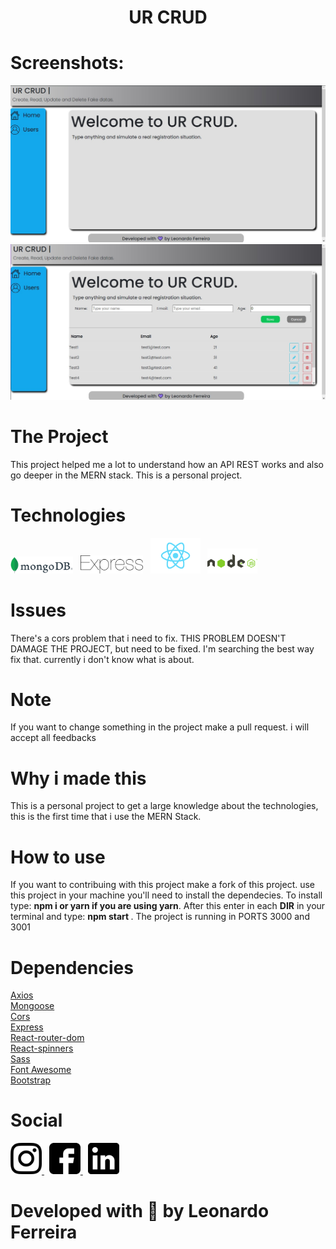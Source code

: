 <h1 align="Center"> UR CRUD

# Screenshots:

<div>
<img src="./Screenshots/Screenshot_1.jpg" alt="Screenshot 1">
<img src="./Screenshots/Screenshot_2.jpg" alt="Screenshot 2">
</div>

# The Project

This project helped me a lot to understand how an API REST works and also go deeper in the MERN stack. This is a personal project.

# Technologies

<div>
<img  width="100px" src="./Screenshots/mongo.png" alt="MongoDB"> 
&nbsp;
<img width="100px"src="./Screenshots/express.svg" alt="Express"> 
&nbsp;
<img width="80px" src="./Screenshots/react.png" alt="React">
&nbsp;
<img width="80px" src="./Screenshots/Node.png" alt="NodeJS">

# Issues

There's a cors problem that i need to fix. THIS PROBLEM DOESN'T DAMAGE THE PROJECT, but need to be fixed. I'm searching the best way fix that. currently i don't know what is about.

# Note

If you want to change something in the project make a pull request. i will accept all feedbacks

# Why i made this

This is a personal project to get a large knowledge about the technologies, this is the first time that i use the MERN Stack.

# How to use

If you want to contribuing with this project make a fork of this project. use this project in your machine you'll need to install the dependecies. To install type: <b> npm i or yarn if you are using yarn</b>. After this enter in each <b>DIR</b> in your terminal and type: <b> npm start </b>. The project is running in PORTS 3000 and 3001

# Dependencies

<a href="https://axios-http.com/docs/intro">Axios</a> <br>
<a href="https://mongoosejs.com">Mongoose</a> <br>
<a href="https://www.npmjs.com/package/cors">Cors</a> <br>
<a href="https://expressjs.com">Express</a> <br>
<a href="https://reactrouter.com/web/guides/quick-start">React-router-dom</a> <br>
<a href="https://www.npmjs.com/package/react-spinners">React-spinners</a> <br>
<a href="https://sass-lang.com">Sass</a> <br>
<a href="https://fontawesome.com">Font Awesome</a> <br>
<a href="https://getbootstrap.com">Bootstrap</a> <br>

# Social

<a href="https://www.instagram.com/zinnlua/"> <img width="50px" src="Screenshots/instagram.png" alt="Instagram"> </a>
&nbsp;
<a href="https://www.facebook.com/ZinnLeo/"> <img width="50px" src="Screenshots/facebook.png"
alt="Facebook"> </a>
&nbsp;
<a href="https://www.linkedin.com/in/leonardo-ferreira-253a60173/"> <img width="50px" src="Screenshots/linkedin.png"
alt="Linkedin"> </a>

# Developed with 💜 by Leonardo Ferreira
